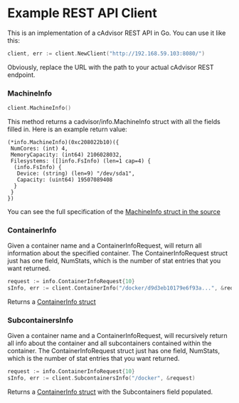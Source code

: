 # Example REST API Client

This is an implementation of a cAdvisor REST API in Go.  You can use it like this:

```go
client, err := client.NewClient("http://192.168.59.103:8080/")
```

Obviously, replace the URL with the path to your actual cAdvisor REST endpoint.


### MachineInfo

```go
client.MachineInfo()
```

This method returns a cadvisor/info.MachineInfo struct with all the fields filled in.  Here is an example return value:

```
(*info.MachineInfo)(0xc208022b10)({
 NumCores: (int) 4,
 MemoryCapacity: (int64) 2106028032,
 Filesystems: ([]info.FsInfo) (len=1 cap=4) {
  (info.FsInfo) {
   Device: (string) (len=9) "/dev/sda1",
   Capacity: (uint64) 19507089408
  }
 }
})
```

You can see the full specification of the [MachineInfo struct in the source](../info/v1/machine.go)

### ContainerInfo

Given a container name and a ContainerInfoRequest, will return all information about the specified container.  The ContainerInfoRequest struct just has one field, NumStats, which is the number of stat entries that you want returned.

```go
request := info.ContainerInfoRequest{10}
sInfo, err := client.ContainerInfo("/docker/d9d3eb10179e6f93a...", &request)
```
Returns a [ContainerInfo struct](../info/v1/container.go)

### SubcontainersInfo

Given a container name and a ContainerInfoRequest, will recursively return all info about the container and all subcontainers contained within the container.  The ContainerInfoRequest struct just has one field, NumStats, which is the number of stat entries that you want returned.

```go
request := info.ContainerInfoRequest{10}
sInfo, err := client.SubcontainersInfo("/docker", &request)
```

Returns a [ContainerInfo struct](../info/v1/container.go) with the Subcontainers field populated.

